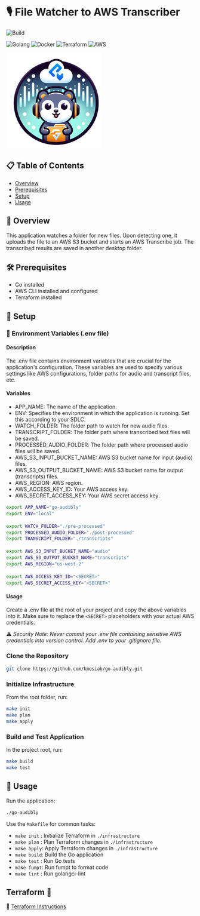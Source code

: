# 🎙️ File Watcher to AWS Transcriber

![Build](https://github.com/kmesiab/go-audibly/actions/workflows/go.yml/badge.svg)

![Golang](https://img.shields.io/badge/Go-00add8.svg?labelColor=171e21&style=for-the-badge&logo=go)
![Docker](https://img.shields.io/badge/docker-%230db7ed.svg?style=for-the-badge&logo=docker&logoColor=white)
![Terraform](https://img.shields.io/badge/terraform-%235835CC.svg?style=for-the-badge&logo=terraform&logoColor=white)
![AWS](https://img.shields.io/badge/AWS-%23FF9900.svg?style=for-the-badge&logo=amazon-aws&logoColor=white)

![Logo](./assets/logo-go-aud-small.png)

## 📋 Table of Contents

- [Overview](https://github.com/kmesiab/go-audibly/README.md#overview)
- [Prerequisites](https://github.com/kmesiab/go-audibly/README.md#prerequisites)
- [Setup](https://github.com/kmesiab/go-audibly/README.md#setup)
- [Usage](https://github.com/kmesiab/go-audibly/README.md#usage)

## 📜 Overview

This application watches a folder for new files. Upon detecting one, it uploads
the file to an AWS S3 bucket and starts an AWS Transcribe job. The transcribed
results are saved in another desktop folder.

## 🛠️ Prerequisites

- Go installed
- AWS CLI installed and configured
- Terraform installed

## 🚀 Setup

### 🌱 Environment Variables (.env file)

#### Description

The .env file contains environment variables that are crucial for
the application's configuration. These variables are used to specify
various settings like AWS configurations, folder paths for audio and
transcript files, etc.

#### Variables

- APP_NAME: The name of the application.
- ENV: Specifies the environment in which the application is running.
Set this according to your SDLC.
- WATCH_FOLDER: The folder path to watch for new audio files.
- TRANSCRIPT_FOLDER: The folder path where transcribed text files will
be saved.
- PROCESSED_AUDIO_FOLDER: The folder path where processed audio files
will be saved.
- AWS_S3_INPUT_BUCKET_NAME: AWS S3 bucket name for input (audio) files.
- AWS_S3_OUTPUT_BUCKET_NAME: AWS S3 bucket name for output (transcripts) files.
- AWS_REGION: AWS region.
- AWS_ACCESS_KEY_ID: Your AWS access key.
- AWS_SECRET_ACCESS_KEY: Your AWS secret access key.

```bash
export APP_NAME="go-audibly"
export ENV="local"

export WATCH_FOLDER="./pre-processed"
export PROCESSED_AUDIO_FOLDER="./post-processed"
export TRANSCRIPT_FOLDER="./transcripts"

export AWS_S3_INPUT_BUCKET_NAME="audio"
export AWS_S3_OUTPUT_BUCKET_NAME="transcripts"
export AWS_REGION="us-west-2"

export AWS_ACCESS_KEY_ID="<SECRET>"
export AWS_SECRET_ACCESS_KEY="<SECRET>"
```

#### Usage

Create a .env file at the root of your project and copy the above variables
into it. Make sure to replace the `<SECRET>` placeholders with your actual
AWS credentials.

⚠️ *Security Note: Never commit your .env file containing sensitive AWS
credentials into version control. Add .env to your .gitignore file.*

### Clone the Repository

```bash
git clone https://github.com/kmesiab/go-audibly.git
```

### Initialize Infrastructure

From the root folder, run:

```bash
make init
make plan
make apply
```

### Build and Test Application

In the project root, run:

```bash
make build
make test
```

## 🎯 Usage

Run the application:

```bash
./go-audibly
```

Use the `Makefile` for common tasks:

- `make init` : Initialize Terraform in `./infrastructure`
- `make plan` : Plan Terraform changes in `./infrastructure`
- `make apply`: Apply Terraform changes in `./infrastructure`
- `make build`: Build the Go application
- `make test` : Run Go tests
- `make fumpt`: Run fumpt to format code
- `make lint` : Run golangci-lint

## Terraform 📘

🔗 [Terraform Instructions](https://github.com/kmesiab/go-audibly/blob/main/infrastructure/README.md)
